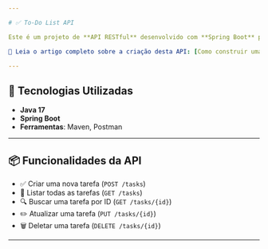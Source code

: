 ```yaml
---

# ✅ To-Do List API

Este é um projeto de **API RESTful** desenvolvido com **Spring Boot** para gerenciar uma lista de tarefas. Ele foi criado com fins educacionais e práticos, servindo como base para o artigo explicativo sobre construção de APIs com Java e Spring Boot.

📘 Leia o artigo completo sobre a criação desta API: [Como construir uma API REST com Spring Boot](-----) 

---
```


## 🚀 Tecnologias Utilizadas

- **Java 17**
- **Spring Boot**
- **Ferramentas**: Maven, Postman

---

## 📦 Funcionalidades da API

- ✅ Criar uma nova tarefa (`POST /tasks`)
- 📄 Listar todas as tarefas (`GET /tasks`)
- 🔍 Buscar uma tarefa por ID (`GET /tasks/{id}`)
- ✏️ Atualizar uma tarefa (`PUT /tasks/{id}`)
- 🗑️ Deletar uma tarefa (`DELETE /tasks/{id}`)


---
